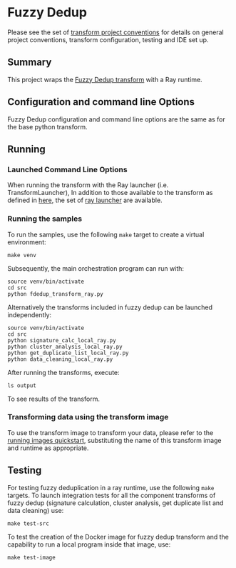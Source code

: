 # Fuzzy Dedup

Please see the set of [transform project conventions](../../../README.md) for details on general project conventions, transform
configuration,  testing and IDE set up.

## Summary

This project wraps the [Fuzzy Dedup transform](../python) with a Ray runtime.

## Configuration and command line Options

Fuzzy Dedup configuration and command line options are the same as for the base python transform. 

## Running
### Launched Command Line Options 
When running the transform with the Ray launcher (i.e. TransformLauncher),
In addition to those available to the transform as defined in [here](../python/README.md),
the set of 
[ray launcher](../../../../data-processing-lib/doc/ray-launcher-options.md) are available.

### Running the samples
To run the samples, use the following `make` target to create a virtual environment:

```commandline
make venv
```
Subsequently, the main orchestration program can run with:
```commandline
source venv/bin/activate
cd src
python fdedup_transform_ray.py
```
Alternatively the transforms included in fuzzy dedup can be launched independently:
```commandline
source venv/bin/activate
cd src
python signature_calc_local_ray.py
python cluster_analysis_local_ray.py
python get_duplicate_list_local_ray.py
python data_cleaning_local_ray.py
```
After running the transforms, execute:
```shell
ls output
```
To see results of the transform.

### Transforming data using the transform image

To use the transform image to transform your data, please refer to the 
[running images quickstart](../../../../doc/quick-start/run-transform-image.md),
substituting the name of this transform image and runtime as appropriate.

## Testing

For testing fuzzy deduplication in a ray runtime, use the following `make` targets. To launch integration tests
for all the component transforms of fuzzy dedup (signature calculation, cluster analysis, get duplicate list and data
cleaning) use: 
```commandline
make test-src
```

To test the creation of the Docker image for fuzzy dedup transform and the capability to run a local program inside that
image, use:
```commandline
make test-image
```